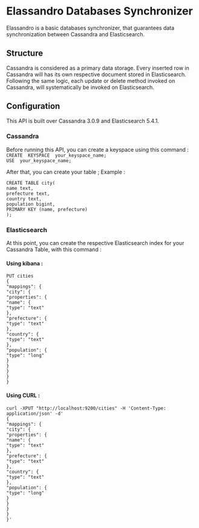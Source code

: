 # Elassandro Databases Synchronizer

Elassandro is a basic databases synchronizer, that guarantees data synchronization between Cassandra and Elasticsearch.

## Structure

Cassandra is considered as a primary data storage. Every inserted row in Cassandra will has its own respective document stored in Elasticsearch.
Following the same logic, each update or delete method invoked on Cassandra, will systematically be invoked on Elasticsearch.

## Configuration

This API is built over Cassandra 3.0.9 and Elasticsearch 5.4.1.

### Cassandra

Before running this API, you can create a keyspace using this command : <br/>
`CREATE  KEYSPACE  your_keyspace_name;`<br/>
`USE  your_keyspace_name;`

After that, you can create your table ; Example :

`CREATE TABLE city(`<br />
    `name text,`<br />
    `prefecture text,`<br />
    `country text,`<br />
    `population bigint,`<br />
    `PRIMARY KEY (name, prefecture)`<br />
`);`

### Elasticsearch

At this point, you can create the respective Elasticsearch index for your Cassandra Table, with this command  : <br/>
#### Using kibana :

`PUT cities`<br />
`{`<br />
  `"mappings": {`<br />
      `"city": {`<br />
        `"properties": {`<br />
          `"name": {`<br />
            `"type": "text"`<br />
          `},`<br />
          `"prefecture": {`<br />
            `"type": "text"`<br />
          `},`<br />
          `"country": {`<br />
            `"type": "text"`<br />
          `},`<br />
		  `"population": {`<br />
            `"type": "long"`<br />
          `}`<br />
        `}`<br />
      `}`<br />
	`}`<br />
`}`<br />

#### Using CURL :

`curl -XPUT "http://localhost:9200/cities" -H 'Content-Type: application/json' -d'`<br />
`{`<br />
  `"mappings": {`<br />
      `"city": {`<br />
        `"properties": {`<br />
          `"name": {`<br />
            `"type": "text"`<br />
          `},`<br />
          `"prefecture": {`<br />
            `"type": "text"`<br />
          `},`<br />
          `"country": {`<br />
            `"type": "text"`<br />
          `},`<br />
		  `"population": {`<br />
            `"type": "long"`<br />
          `}`<br />
        `}`<br />
      `}`<br />
	`}`<br />
`}'`<br />